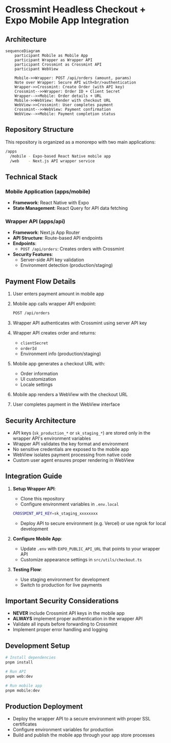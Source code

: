 # Crossmint Headless Checkout + Expo Mobile App Integration

## Architecture

```mermaid
sequenceDiagram
    participant Mobile as Mobile App
    participant Wrapper as Wrapper API
    participant Crossmint as Crossmint API
    participant WebView

    Mobile->>Wrapper: POST /api/orders (amount, params)
    Note over Wrapper: Secure API with<br/>authentication
    Wrapper->>Crossmint: Create Order (with API key)
    Crossmint-->>Wrapper: Order ID + Client Secret
    Wrapper-->>Mobile: Order details + URL
    Mobile->>WebView: Render with checkout URL
    WebView->>Crossmint: User completes payment
    Crossmint-->>WebView: Payment confirmation
    WebView-->>Mobile: Payment completion status
```

## Repository Structure

This repository is organized as a monorepo with two main applications:

```bash
/apps
  /mobile - Expo-based React Native mobile app
  /web    - Next.js API wrapper service
```

## Technical Stack

### Mobile Application (apps/mobile)

- **Framework**: React Native with Expo
- **State Management**: React Query for API data fetching

### Wrapper API (apps/api)

- **Framework**: Next.js App Router
- **API Structure**: Route-based API endpoints
- **Endpoints**:
  - `POST /api/orders`: Creates orders with Crossmint
- **Security Features**:
  - Server-side API key validation
  - Environment detection (production/staging)

## Payment Flow Details

1. User enters payment amount in mobile app
2. Mobile app calls wrapper API endpoint:

   ```bash
   POST /api/orders
   ```

3. Wrapper API authenticates with Crossmint using server API key
4. Wrapper API creates order and returns:
   - `clientSecret`
   - `orderId`
   - Environment info (production/staging)
5. Mobile app generates a checkout URL with:
   - Order information
   - UI customization
   - Locale settings
6. Mobile app renders a WebView with the checkout URL
7. User completes payment in the WebView interface

## Security Architecture

- API keys (`sk_production_*` or `sk_staging_*`) are stored only in the wrapper API's environment variables
- Wrapper API validates the key format and environment
- No sensitive credentials are exposed to the mobile app
- WebView isolates payment processing from native code
- Custom user agent ensures proper rendering in WebView

## Integration Guide

1. **Setup Wrapper API**:
   - Clone this repository
   - Configure environment variables in `.env.local`

   ```bash
   CROSSMINT_API_KEY=sk_staging_xxxxxxxx
   ```

   - Deploy API to secure environment (e.g. Vercel) or use ngrok for local development

2. **Configure Mobile App**:
   - Update `.env` with `EXPO_PUBLIC_API_URL` that points to your wrapper API
   - Customize appearance settings in `src/utils/checkout.ts`

3. **Testing Flow**:
   - Use staging environment for development
   - Switch to production for live payments

## Important Security Considerations

- **NEVER** include Crossmint API keys in the mobile app
- **ALWAYS** implement proper authentication in the wrapper API
- Validate all inputs before forwarding to Crossmint
- Implement proper error handling and logging

## Development Setup

```bash
# Install dependencies
pnpm install

# Run API
pnpm web:dev

# Run mobile app
pnpm mobile:dev
```

## Production Deployment

- Deploy the wrapper API to a secure environment with proper SSL certificates
- Configure environment variables for production
- Build and publish the mobile app through your app store processes
